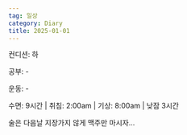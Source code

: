 ```yaml
---
tag: 일상
category: Diary
title: 2025-01-01
---
```


컨디션: 하

공부: -

운동: -

수면: 9시간 | 취침: 2:00am | 기상: 8:00am | 낮잠 3시간

술은 다음날 지장가지 않게 맥주만 마시자...





